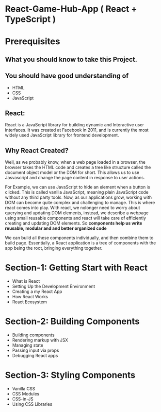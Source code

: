 # React-Game-Hub-App ( React + TypeScript )

# Prerequisites
## What you should know to take this Project.
## You should have good understanding of 
- HTML
- CSS
- JavaScript

## React:
React is a JavaScript library for building dynamic and Interactive user interfaces. It was created at Facebook in 2011, and is currently the most widely used JavaScript library for frontend development.

## Why React Created?
Well, as we probably know, when a web page loaded in a browser, the browser takes the HTML code and creates a tree like structure called the document object model or the DOM for short. This allows us to use Jasvascript and change the page content in response to user actions. 

For Example, we can use JavaScript to hide an element when a button is clicked. This is called vanilla JavaScript, meaning plain JavaScript code without any third party tools. Now, as our applications grow, working with DOM can become quite complex and challenging to manage. This is where react comes into play. With react, we nolonger need to worry about querying and updating DOM elements, instead, we describe a webpage using small reusable components and react will take care of efficiently creating and updating DOM elements. So <strong>components help us write reusable, modular and and better organized code</strong> 

We can build all these components individually, and then combine them to build page. Essentially, a React application is a tree of components with the app being the root, bringing everything together. 

# Section-1: Getting Start with React
- What is React
- Setting Up the Development Environment
- Creating a my React App
- How React Works
- React Ecosystem

# Section-2: Building Components
- Building components
- Rendering markup with JSX
- Managing state
- Passing input via props
- Debugging React apps

# Section-3: Styling Components
- Vanilla CSS
- CSS Modules
- CSS-in-JS
- Using CSS Libraries